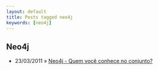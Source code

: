 ```yaml
---
layout: default
title: Posts tagged neo4j
keywords: [neo4j]
---
```

<h2 class="category">Neo4j</h2>
<ul class="posts">
<li>
<p>
<span class="date">23/03/2011</span> &raquo;
<a href="/blog/neo4j-quem-voce-conhece-no-conjunto">Neo4j - Quem você conhece no conjunto?</a>
</p>
</li>
</ul>
